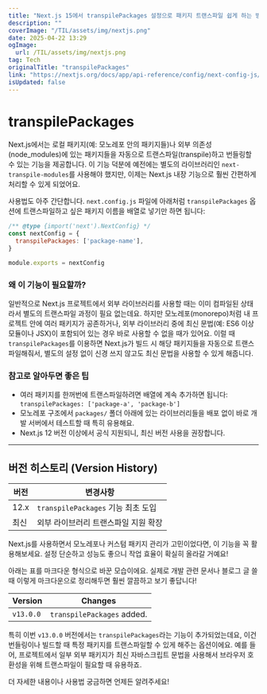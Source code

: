 ```yaml
---
title: "Next.js 15에서 transpilePackages 설정으로 패키지 트랜스파일 쉽게 하는 방법"
description: ""
coverImage: "/TIL/assets/img/nextjs.png"
date: 2025-04-22 13:29
ogImage: 
  url: /TIL/assets/img/nextjs.png
tag: Tech
originalTitle: "transpilePackages"
link: "https://nextjs.org/docs/app/api-reference/config/next-config-js/transpilePackages"
isUpdated: false
---
```



# transpilePackages

Next.js에서는 로컬 패키지(예: 모노레포 안의 패키지들)나 외부 의존성(node_modules)에 있는 패키지들을 자동으로 트랜스파일(transpile)하고 번들링할 수 있는 기능을 제공합니다. 이 기능 덕분에 예전에는 별도의 라이브러리인 `next-transpile-modules`를 사용해야 했지만, 이제는 Next.js 내장 기능으로 훨씬 간편하게 처리할 수 있게 되었어요.

사용법도 아주 간단합니다. `next.config.js` 파일에 아래처럼 `transpilePackages` 옵션에 트랜스파일하고 싶은 패키지 이름을 배열로 넣기만 하면 됩니다:

```js
/** @type {import('next').NextConfig} */
const nextConfig = {
  transpilePackages: ['package-name'],
}

module.exports = nextConfig
```

### 왜 이 기능이 필요할까?

일반적으로 Next.js 프로젝트에서 외부 라이브러리를 사용할 때는 이미 컴파일된 상태라서 별도의 트랜스파일 과정이 필요 없는데요. 하지만 모노레포(monorepo)처럼 내 프로젝트 안에 여러 패키지가 공존하거나, 외부 라이브러리 중에 최신 문법(예: ES6 이상 모듈이나 JSX)이 포함되어 있는 경우 바로 사용할 수 없을 때가 있어요. 이럴 때 `transpilePackages`를 이용하면 Next.js가 빌드 시 해당 패키지들을 자동으로 트랜스파일해줘서, 별도의 설정 없이 신경 쓰지 않고도 최신 문법을 사용할 수 있게 해줍니다.

### 참고로 알아두면 좋은 팁

- 여러 패키지를 한꺼번에 트랜스파일하려면 배열에 계속 추가하면 됩니다: `transpilePackages: ['package-a', 'package-b']`
- 모노레포 구조에서 `packages/` 폴더 아래에 있는 라이브러리들을 배포 없이 바로 개발 서버에서 테스트할 때 특히 유용해요.
- Next.js 12 버전 이상에서 공식 지원되니, 최신 버전 사용을 권장합니다.

---

## 버전 히스토리 (Version History)

| 버전 | 변경사항                              |
|-------|------------------------------------|
| 12.x  | `transpilePackages` 기능 최초 도입 |
| 최신  | 외부 라이브러리 트랜스파일 지원 확장 | 

Next.js를 사용하면서 모노레포나 커스텀 패키지 관리가 고민이었다면, 이 기능을 꼭 활용해보세요. 설정 단순하고 성능도 좋으니 작업 효율이 확실히 올라갈 거예요!

<!-- TIL 수평 -->
<ins class="adsbygoogle"
     style="display:block"
     data-ad-client="ca-pub-4877378276818686"
     data-ad-slot="1549334788"
     data-ad-format="auto"
     data-full-width-responsive="true"></ins>
<script>
(adsbygoogle = window.adsbygoogle || []).push({});
</script>

아래는 표를 마크다운 형식으로 바꾼 모습이에요. 실제로 개발 관련 문서나 블로그 글 쓸 때 이렇게 마크다운으로 정리해두면 훨씬 깔끔하고 보기 좋답니다!

| Version  | Changes                   |
|----------|---------------------------|
| `v13.0.0` | `transpilePackages` added.|

특히 이번 `v13.0.0` 버전에서는 `transpilePackages`라는 기능이 추가되었는데요, 이건 번들링이나 빌드할 때 특정 패키지를 트랜스파일할 수 있게 해주는 옵션이에요. 예를 들어, 프로젝트에서 일부 외부 패키지가 최신 자바스크립트 문법을 사용해서 브라우저 호환성을 위해 트랜스파일이 필요할 때 유용하죠.

더 자세한 내용이나 사용법 궁금하면 언제든 알려주세요!